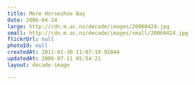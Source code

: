 ```yaml
---
title: More Horseshoe Bay
date: 2006-04-24
large: http://cdn.m.ac.nz/decade/images/20060424.jpg
small: http://cdn.m.ac.nz/decade/images/small/20060424.jpg
flickrUrl: null
photoId: null
createdAt: 2011-01-30 11:07:19.92844
updatedAt: 2006-07-11 05:54:21
layout: decade-image

---
```



